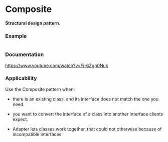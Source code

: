 # Composite

**Structural design pattern.**


### Example

``` Java

```
### Documentation

https://www.youtube.com/watch?v=Fj-6Zgn0Nuk

### Applicability

Use the Composite pattern when:

* there is an existing class, and its interface does not match the one you need.

* you want to convert the interface of a class into another interface clients expect.

* Adapter lets classes work together, that could not otherwise because of incompatible interfaces.
